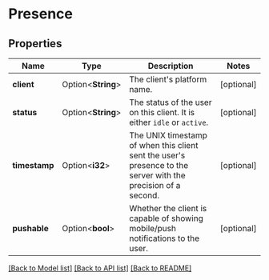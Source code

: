 # Presence

## Properties

Name | Type | Description | Notes
------------ | ------------- | ------------- | -------------
**client** | Option<**String**> | The client's platform name.  | [optional]
**status** | Option<**String**> | The status of the user on this client. It is either `idle` or `active`.  | [optional]
**timestamp** | Option<**i32**> | The UNIX timestamp of when this client sent the user's presence to the server with the precision of a second.  | [optional]
**pushable** | Option<**bool**> | Whether the client is capable of showing mobile/push notifications to the user.  | [optional]

[[Back to Model list]](../README.md#documentation-for-models) [[Back to API list]](../README.md#documentation-for-api-endpoints) [[Back to README]](../README.md)



